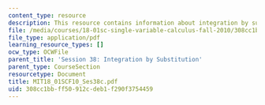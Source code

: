 ```yaml
---
content_type: resource
description: This resource contains information about integration by substitution.
file: /media/courses/18-01sc-single-variable-calculus-fall-2010/308cc1bbff50912cdeb1f290f3754459_MIT18_01SCF10_Ses38c.pdf
file_type: application/pdf
learning_resource_types: []
ocw_type: OCWFile
parent_title: 'Session 38: Integration by Substitution'
parent_type: CourseSection
resourcetype: Document
title: MIT18_01SCF10_Ses38c.pdf
uid: 308cc1bb-ff50-912c-deb1-f290f3754459
---
```

